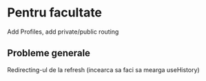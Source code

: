 <h1>Pentru facultate</h1>
Add Profiles, add private/public routing
<h2>Probleme generale</h2>
Redirecting-ul de la refresh (incearca sa faci sa mearga useHistory)
